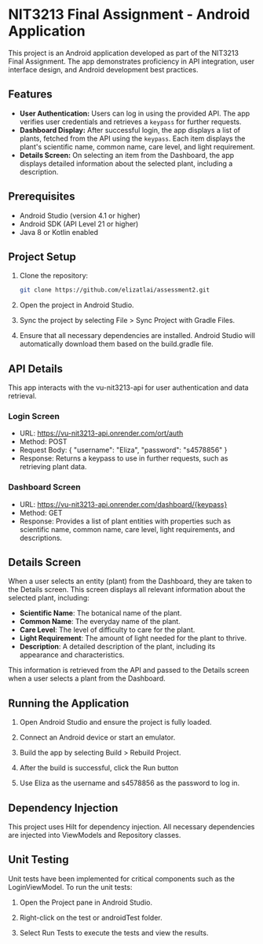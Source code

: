 # NIT3213 Final Assignment - Android Application

This project is an Android application developed as part of the NIT3213 Final Assignment. The app demonstrates proficiency in API integration, user interface design, and Android development best practices.

## Features
- **User Authentication:** Users can log in using the provided API. The app verifies user credentials and retrieves a `keypass` for further requests.
- **Dashboard Display:** After successful login, the app displays a list of plants, fetched from the API using the `keypass`. Each item displays the plant's scientific name, common name, care level, and light requirement.
- **Details Screen:** On selecting an item from the Dashboard, the app displays detailed information about the selected plant, including a description.

## Prerequisites

- Android Studio (version 4.1 or higher)
- Android SDK (API Level 21 or higher)
- Java 8 or Kotlin enabled

## Project Setup

1. Clone the repository:

   ```bash
   git clone https://github.com/elizatlai/assessment2.git

2. Open the project in Android Studio.
3. Sync the project by selecting File > Sync Project with Gradle Files.
4. Ensure that all necessary dependencies are installed. Android Studio will automatically download them based on the build.gradle file.

## API Details

This app interacts with the vu-nit3213-api for user authentication and data retrieval.

### Login Screen
- URL: https://vu-nit3213-api.onrender.com/ort/auth
- Method: POST
- Request Body:
{
  "username": "Eliza",
  "password": "s4578856"
}
- Response: Returns a keypass to use in further requests, such as retrieving plant data.

### Dashboard Screen

- URL: https://vu-nit3213-api.onrender.com/dashboard/{keypass}
- Method: GET
- Response: Provides a list of plant entities with properties such as scientific name, common name, care level, light requirements, and descriptions.

## Details Screen

When a user selects an entity (plant) from the Dashboard, they are taken to the Details screen. This screen displays all relevant information about the selected plant, including:

- **Scientific Name**: The botanical name of the plant.
- **Common Name**: The everyday name of the plant.
- **Care Level**: The level of difficulty to care for the plant.
- **Light Requirement**: The amount of light needed for the plant to thrive.
- **Description**: A detailed description of the plant, including its appearance and characteristics.

This information is retrieved from the API and passed to the Details screen when a user selects a plant from the Dashboard.

## Running the Application

1. Open Android Studio and ensure the project is fully loaded.

2. Connect an Android device or start an emulator.
  
3. Build the app by selecting Build > Rebuild Project.

4. After the build is successful, click the Run button
   
5. Use Eliza as the username and s4578856 as the password to log in.

## Dependency Injection

This project uses Hilt for dependency injection. All necessary dependencies are injected into ViewModels and Repository classes.

## Unit Testing

Unit tests have been implemented for critical components such as the LoginViewModel. To run the unit tests:

1. Open the Project pane in Android Studio.
  
2. Right-click on the test or androidTest folder.

3. Select Run Tests to execute the tests and view the results.


